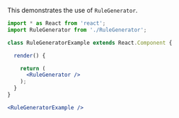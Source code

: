 This demonstrates the use of `RuleGenerator`.

```jsx
import * as React from 'react';
import RuleGenerator from './RuleGenerator';

class RuleGeneratorExample extends React.Component {

  render() {

    return (
      <RuleGenerator />
    );
  }
}

<RuleGeneratorExample />
```
